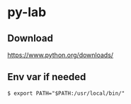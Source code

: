 # py-lab

## Download

https://www.python.org/downloads/

## Env var if needed

```
$ export PATH="$PATH:/usr/local/bin/" 
```
